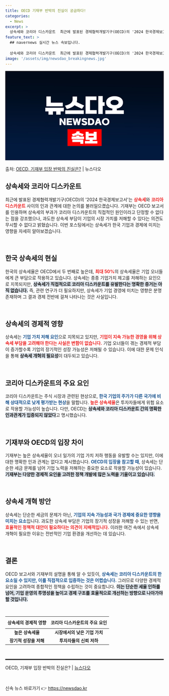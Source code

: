 ```yaml
---
title: OECD 기재부 반박의 진실이 궁금하다!
categories:
  - News
excerpt: >
  상속세와 코리아 디스카운트  최근에 발표된 경제협력개발기구(OECD)의 '2024 한국경제보고서'는 상속세와…
feature_text: >
  ## navernews 실시간 뉴스 속보입니다.

  상속세와 코리아 디스카운트  최근에 발표된 경제협력개발기구(OECD)의 '2024 한국경제보고서'는 상속세와…
image: '/assets/img/newsdao_breakingnews.jpg'
---
```


![뉴스다오 속보](/assets/img/newsdao_breakingnews.jpg)

<p>출처: <a href="https://newsdao.kr/4785" rel="dofollow">OECD, 기재부 입장 반박의 진실은?</a> | 뉴스다오</p>

<h2 data-ke-size="size26">상속세와 코리아 디스카운트</h2>

<p data-ke-size="size16">최근에 발표된 경제협력개발기구(OECD)의 '2024 한국경제보고서'는 <b><span style="color: #ee2323;">상속세</span></b>와 <b><span style="color: #ee2323;">코리아 디스카운트</span></b> 사이의 인과 관계에 대한 논의를 불러일으켰습니다. 기재부는 OECD 보고서를 인용하며 상속세의 부과가 코리아 디스카운트의 직접적인 원인이라고 단정할 수 없다는 점을 강조했으나, 과도한 상속세 부담이 기업의 시장 가치를 저해할 수 있다는 의견도 무시할 수 없다고 밝혔습니다. 이번 포스팅에서는 상속세가 한국 기업과 경제에 미치는 영향을 자세히 알아보겠습니다.</p>

<p data-ke-size="size16">&nbsp;</p>

<h2 data-ke-size="size26">한국 상속세의 현실</h2>

<p data-ke-size="size16">한국의 상속세율은 OECD에서 두 번째로 높은데, <b><span style="color: #ee2323;">최대 50%</span></b>의 상속세율은 기업 오너들에게 큰 부담으로 작용하고 있습니다. 상속세는 종종 기업가치 제고를 저해하는 요인으로 지목되지만, <b><span style="background-color: #21538527;">상속세가 직접적으로 코리아 디스카운트를 유발한다는 명확한 증거는 아직 없습니다.</span></b> 즉, 관련 연구가 더 필요하지만, 상속세가 기업 경영에 미치는 영향은 분명 존재하며 그 결과 경제 전반에 걸쳐 나타나는 것은 사실입니다.</p>

<p data-ke-size="size16">&nbsp;</p>

<h2 data-ke-size="size26">상속세의 경제적 영향</h2>

<p data-ke-size="size16">상속세는 <b><span style="color: #1a5490;">기업 가치 저해 요인</span></b>으로 지목되고 있지만, <b><span style="color: #ee2323;">기업이 지속 가능한 경영을 위해 상속세 부담을 고려해야 한다는 사실은 변함이 없습니다.</span></b> 기업 오너들이 겪는 경제적 부담이 증가할수록 기업의 장기적인 성장 가능성은 저해될 수 있습니다. 이에 대한 문제 인식을 통해 <b><span style="background-color: #21538527;">상속세 개혁의 필요성</span></b>이 대두되고 있습니다.</p>

<p data-ke-size="size16">&nbsp;</p>

<h2 data-ke-size="size26">코리아 디스카운트의 주요 요인</h2>

<p data-ke-size="size16">코리아 디스카운트는 주식 시장과 관련된 현상으로, <b><span style="color: #1a5490;">한국 기업의 주가가 다른 국가에 비해 상대적으로 낮게 평가받는 현상</span></b>을 말합니다. <b><span style="color: #ee2323;">높은 상속세율</span></b>은 투자자들에게 위험 요소로 작용할 가능성이 높습니다. 다만, OECD는 <b><span style="background-color: #21538527;">상속세와 코리아 디스카운트 간의 명확한 인과관계가 입증되지 않았다</span></b>고 명시했습니다.</p>

<p data-ke-size="size16">&nbsp;</p>

<h2 data-ke-size="size26">기재부와 OECD의 입장 차이</h2>

<p data-ke-size="size16">기재부는 높은 상속세율이 오너 일가의 기업 가치 저하 행동을 유발할 수는 있지만, 이에 대한 명확한 인과 관계는 없다고 제시했습니다. <b><span style="color: #1a5490;">OECD의 입장을 참고할 때</span></b>, 상속세는 단순한 세금 문제를 넘어 기업 노력을 저해하는 중요한 요소로 작용할 가능성이 있습니다. <b><span style="background-color: #21538527;">기재부는 다양한 경제적 요인을 고려한 정책 개발에 많은 노력을 기울이고 있습니다.</span></b></p>

<p data-ke-size="size16">&nbsp;</p>

<h2 data-ke-size="size26">상속세 개혁 방안</h2>

<p data-ke-size="size16">상속세는 단순한 세금의 문제가 아닌, <b><span style="color: #1a5490;">기업의 지속 가능성과 국가 경제에 중요한 영향을 미치는 요소</span></b>입니다. 과도한 상속세 부담은 기업의 장기적 성장을 저해할 수 있는 반면, <b><span style="color: #ee2323;">효율적인 정책적 대안이 필요하다는 의견이 지배적입니다.</span></b> 이러한 여건 속에서 상속세 개혁이 필요한 이유는 전반적인 기업 환경을 개선하는 데 있습니다.</p>

<p data-ke-size="size16">&nbsp;</p>

<h2 data-ke-size="size26">결론</h2>

<p data-ke-size="size16">OECD 보고서와 기재부의 설명을 통해 알 수 있듯이, <b><span style="color: #1a5490;">상속세는 코리아 디스카운트의 한 요소일 수 있지만, 이를 직접적으로 입증하는 것은 어렵습니다.</span></b> 그러므로 다양한 경제적 요인을 고려하여 종합적인 정책을 수립하는 것이 중요합니다. <b><span style="background-color: #21538527;">이는 단순한 세율 인하를 넘어, 기업 운영의 투명성을 높이고 경제 구조를 효율적으로 개선하는 방향으로 나아가야 할 것입니다.</span></b></p>

<p data-ke-size="size16">&nbsp;</p>

<table style="text-align: center; width: 100%; border-collapse: collapse;">
    <thead>
        <tr>
            <th style="text-align: center; height: 30px;">상속세의 경제적 영향</th>
            <th style="text-align: center; height: 30px;">코리아 디스카운트의 주요 요인</th>
        </tr>
    </thead>
    <tbody>
        <tr>
            <td style="text-align: center; height: 17px;"><b>높은 상속세율</b></td>
            <td style="text-align: center; height: 17px;"><b>시장에서의 낮은 기업 가치</b></td>
        </tr>
        <tr>
            <td style="text-align: center; height: 17px;"><b>장기적 성장을 저해</b></td>
            <td style="text-align: center; height: 17px;"><b>투자자들의 신뢰 저하</b></td>
        </tr>
    </tbody>
</table>

<p data-ke-size="size16">&nbsp;</p>

<hr style="border: 1px solid #000;">
<p data-ke-size="size16">OECD, 기재부 입장 반박의 진실은? | <a href="https://newsdao.kr/4785">뉴스다오</a></p>
<p data-ke-size="size16">&nbsp;</p> 

신속 뉴스 바로가기 👉 <a href="https://newsdao.kr" rel="dofollow">https://newsdao.kr</a>


